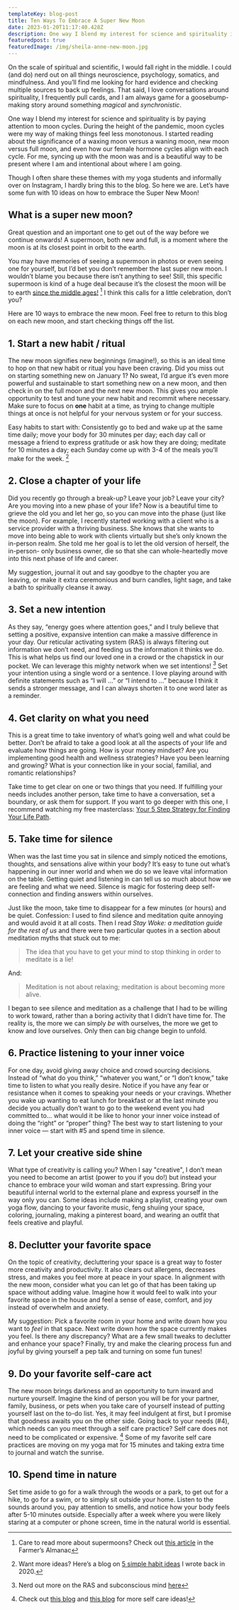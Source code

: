 ```yaml
---
templateKey: blog-post
title: Ten Ways To Embrace A Super New Moon
date: 2023-01-20T11:17:40.428Z
description: One way I blend my interest for science and spirituality is by paying attention to moon cycles. During the height of the pandemic, moon cycles were my way of making things feel less monotonous. I started reading about the significance of a waxing moon versus a waning moon, new moon versus full moon, and even how our female hormone cycles align with each cycle. For me, syncing up with the moon is a beautiful way to be present where I am and intentional about where I am going.
featuredpost: true
featuredImage: /img/sheila-anne-new-moon.jpg
---
```


On the scale of spiritual and scientific, I would fall right in the middle. I could (and do) nerd out on all things neuroscience, psychology, somatics, and mindfulness. And you’ll find me looking for hard evidence and checking multiple sources to back up feelings. That said, I love conversations around spirituality, I frequently pull cards, and I am always game for a goosebump-making story around something _magical_ and _synchronistic_.

One way I blend my interest for science and spirituality is by paying attention to moon cycles. During the height of the pandemic, moon cycles were my way of making things feel less monotonous. I started reading about the significance of a waxing moon versus a waning moon, new moon versus full moon, and even how our female hormone cycles align with each cycle. For me, syncing up with the moon was and is a beautiful way to be present where I am and intentional about where I am going.

Though I often share these themes with my yoga students and informally over on Instagram, I hardly bring this to the blog. So here we are. Let’s have some fun with 10 ideas on how to embrace the Super New Moon!

## What is a super new moon?

Great question and an important one to get out of the way before we continue onwards! A supermoon, both new and full, is a moment where the moon is at its closest point in orbit to the earth.

You may have memories of seeing a supermoon in photos or even seeing one for yourself, but I’d bet you don’t remember the last super new moon. I wouldn’t blame you because there isn’t anything to see! Still, this specific supermoon is kind of a huge deal because it’s the closest the moon will be to earth [since the middle ages!](https://www.timeanddate.com/news/astronomy/closest-new-moon-2023) [^1] I think this calls for a little celebration, don’t you?

Here are 10 ways to embrace the new moon. Feel free to return to this blog on each new moon, and start checking things off the list.

## 1. Start a new habit / ritual

The new moon signifies new beginnings (imagine!), so this is an ideal time to hop on that new habit or ritual you have been craving. Did you miss out on starting something new on January 1? No sweat, I’d argue it’s even more powerful and sustainable to start something new on a new moon, and then check in on the full moon and the next new moon. This gives you ample opportunity to test and tune your new habit and recommit where necessary. Make sure to focus on **one** habit at a time, as trying to change multiple things at once is not helpful for your nervous system or for your success.

Easy habits to start with: Consistently go to bed and wake up at the same time daily; move your body for 30 minutes per day; each day call or message a friend to express gratitude or ask how they are doing; meditate for 10 minutes a day; each Sunday come up with 3-4 of the meals you’ll make for the week. [^2]

## 2. Close a chapter of your life

Did you recently go through a break-up? Leave your job? Leave your city? Are you moving into a new phase of your life? Now is a beautiful time to grieve the old you and let her go, so you can move into the phase (just like the moon). For example, I recently started working with a client who is a service provider with a thriving business. She knows that she wants to move into being able to work with clients virtually but she’s only known the in-person realm. She told me her goal is to let the old version of herself, the in-person- only business owner, die so that she can whole-heartedly move into this next phase of life and career.

My suggestion, journal it out and say goodbye to the chapter you are leaving, or make it extra ceremonious and burn candles, light sage, and take a bath to spiritually cleanse it away.

## 3. Set a new intention

As they say, “energy goes where attention goes,” and I truly believe that setting a positive, expansive intention can make a massive difference in your day. Our reticular activating system (RAS) is always filtering out information we don’t need, and feeding us the information it thinks we do. This is what helps us find our loved one in a crowd or the chapstick in our pocket. We can leverage this mighty network when we set intentions! [^3] Set your intention using a single word or a sentence. I love playing around with definite statements such as “I will ...” or “I intend to ...” because I think it sends a stronger message, and I can always shorten it to one word later as a reminder.

## 4. Get clarity on what you need

This is a great time to take inventory of what’s going well and what could be better. Don’t be afraid to take a good look at all the aspects of your life and evaluate how things are going. How is your money mindset? Are you implementing good health and wellness strategies? Have you been learning and growing? What is your connection like in your social, familial, and romantic relationships?

Take time to get clear on one or two things that you need. If fulfilling your needs includes another person, take time to have a conversation, set a boundary, or ask them for support. If you want to go deeper with this one, I recommend watching my free masterclass: [Your 5 Step Strategy for Finding Your Life Path](/masterclass/).

## 5. Take time for silence

When was the last time you sat in silence and simply noticed the emotions, thoughts, and sensations alive within your body? It’s easy to tune out what’s happening in our inner world and when we do so we leave vital information on the table. Getting quiet and listening in can tell us so much about how we are feeling and what we need. Silence is magic for fostering deep self-connection and finding answers within ourselves.

Just like the moon, take time to disappear for a few minutes (or hours) and be quiet. Confession: I used to find silence and meditation quite annoying and would avoid it at all costs. Then I read _Stay Woke: a meditation guide for the rest of us_ and there were two particular quotes in a section about meditation myths that stuck out to me:

> The idea that you have to get your mind to stop thinking in order to meditate is a lie!

And:

> Meditation is not about relaxing; meditation is about becoming more alive.

I began to see silence and meditation as a challenge that I had to be willing to work toward, rather than a boring activity that I didn’t have time for. The reality is, the more we can simply _be_ with ourselves, the more we get to know and love ourselves. Only then can big change begin to unfold.

## 6. Practice listening to your inner voice

For one day, avoid giving away choice and crowd sourcing decisions. Instead of “what do you think,” “whatever you want,” or “I don’t know,” take time to listen to what you really desire. Notice if you have any fear or resistance when it comes to speaking your needs or your cravings. Whether you wake up wanting to eat lunch for breakfast or at the last minute you decide you actually don’t want to go to the weekend event you had committed to… what would it be like to honor your inner voice instead of doing the “right” or “proper” thing? The best way to start listening to your inner voice — start with #5 and spend time in silence.

## 7. Let your creative side shine

What type of creativity is calling you? When I say "creative", I don’t mean you need to become an artist (power to you if you do!) but instead your chance to embrace your wild woman and start expressing. Bring your beautiful internal world to the external plane and express yourself in the way only you can. Some ideas include making a playlist, creating your own yoga flow, dancing to your favorite music, feng shuiing your space, coloring, journaling, making a pinterest board, and wearing an outfit that feels creative and playful.

## 8. Declutter your favorite space

On the topic of creativity, decluttering your space is a great way to foster more creativity and productivity. It also clears out allergens, decreases stress, and makes you feel more at peace in your space. In alignment with the new moon, consider what you can let go of that has been taking up space without adding value. Imagine how it would feel to walk into your favorite space in the house and feel a sense of ease, comfort, and joy instead of overwhelm and anxiety.

My suggestion: Pick a favorite room in your home and write down how you want to _feel_ in that space. Next write down how the space currently makes you feel. Is there any discrepancy? What are a few small tweaks to declutter and enhance your space? Finally, try and make the clearing process fun and joyful by giving yourself a pep talk and turning on some fun tunes!

## 9. Do your favorite self-care act

The new moon brings darkness and an opportunity to turn inward and nurture yourself. Imagine the kind of person you will be for your partner, family, business, or pets when you take care of yourself instead of putting yourself last on the to-do list. Yes, it may feel indulgent at first, but I promise that goodness awaits you on the other side. Going back to your needs (#4), which needs can you meet through a self care practice? Self care does not need to be complicated or expensive. [^4] Some of my favorite self care practices are moving on my yoga mat for 15 minutes and taking extra time to journal and watch the sunrise.

## 10. Spend time in nature

Set time aside to go for a walk through the woods or a park, to get out for a hike, to go for a swim, or to simply sit outside your home. Listen to the sounds around you, pay attention to smells, and notice how your body feels after 5-10 minutes outside. Especially after a week where you were likely staring at a computer or phone screen, time in the natural world is essential.

[^1]: Care to read more about supermoons? Check out [this article](https://www.almanac.com/what-supermoon#:~:text=Broad%20Definition%3A%20A%20supermoon%20is,several%20supermoons%20in%20a%20year) in the Farmer’s Almanac
[^2]: Want more ideas? Here’s a blog on [5 simple habit ideas](/writing-desk/2020-04-28-5-super-simple-habits-to-integrate-in-may/) I wrote back in 2020.
[^3]: Nerd out more on the RAS and subconscious mind [here](https://extension.umn.edu/two-you-video-series/ras)
[^4]: Check out [this blog](/writing-desk/2021-02-11-7-self-love-habits-every-woman-needs/) and [this blog](writing-desk/2020-11-10-5-steps-to-support-your-well-being/) for more self care ideas!
